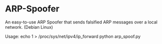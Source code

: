 # ARP-Spoofer
An easy-to-use ARP Spoofer that sends falsified ARP messages over a local network. (Debian Linux)

Usage: echo 1 > /proc/sys/net/ipv4/ip_forward
       python arp_spoof.py
